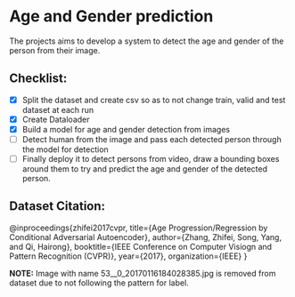 # Age and Gender prediction

The projects aims to develop a system to detect the age and gender of the person from their image.

## Checklist:
- [x] Split the dataset and create csv so as to not change train, valid and test dataset at each run
- [x] Create Dataloader
- [x] Build a model for age and gender detection from images
- [ ] Detect human from the image and pass each detected person through the model for detection
- [ ] Finally deploy it to detect persons from video, draw a bounding boxes around them to try and predict the age and gender of the detected person.

## Dataset Citation:
@inproceedings{zhifei2017cvpr,
  title={Age Progression/Regression by Conditional Adversarial Autoencoder},
  author={Zhang, Zhifei, Song, Yang, and Qi, Hairong},
  booktitle={IEEE Conference on Computer Visiogn and Pattern Recognition (CVPR)},
  year={2017},
  organization={IEEE}
}

__NOTE:__ Image with name 53__0_20170116184028385.jpg is removed from dataset due to not following the pattern for label.
